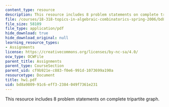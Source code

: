 ```yaml
---
content_type: resource
description: This resource includes 8 problem statements on complete tripartite graph.
file: /courses/18-318-topics-in-algebraic-combinatorics-spring-2006/bd8a980991c6eff32384049f7361e231_hw1.pdf
file_size: 58109
file_type: application/pdf
hide_download: true
hide_download_original: null
learning_resource_types:
- Assignments
license: https://creativecommons.org/licenses/by-nc-sa/4.0/
ocw_type: OCWFile
parent_title: Assignments
parent_type: CourseSection
parent_uid: cf9b921e-c883-f0e6-991d-1073699a190a
resourcetype: Document
title: hw1.pdf
uid: bd8a9809-91c6-eff3-2384-049f7361e231
---
```

This resource includes 8 problem statements on complete tripartite graph.